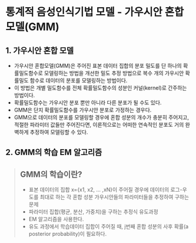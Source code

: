통계적 음성인식기법 모델 - 가우시안 혼합 모델(GMM)
===
## 1. 가우시안 혼합 모델
* 가우시안 혼합모델(GMM)은 주어진 표본 데이터 집합의 분포 밀도를 단 하나의 확률밀도함수로 모델링하는 방법을 개선한 밀도 추정 방법으로
복수 개의 가우시안 확률밀도 함수로 데이터의 분포를 모델링하는 방법이다.
* 이 방법은 개별 밀도함수를 전체 확률밀도함수의 성분인 커널(kernel)로 간주하는 방법이다.
* 확률밀도함수는 가우시안 분포 뿐만 아니라 다른 분포가 될 수도 있다.
* GMM은 단지 확률밀도함수를 가우시안 분포로 가정하는 경우다.
* GMM으로 데이터의 분포를 모델링할 경우에 혼합 성분의 개수가 충분히 주어지고, 적절한 파라미터 값들만 주어진다면, 이론적으로는 어떠한 연속적인 분포도 거의 완벽하게 추정하여 모델링할 수 있다.


## 2. GMM의 학습 EM 알고리즘
> ## GMM의 학습이란?
> * 표본 데이터의 집합 x={x1, x2, ... ,xN}이 주어질 경우에 데이터의 로그-우도를 최대로 하는 각 혼합 성분 가우시안들의 파라미터들을 추정하여 구하는 문제
> * 파라미터 집합(평균, 분산, 가중치)을 구하는 추정식 유도과정
> * EM 알고리즘을 사용한다.
> * 유도 과정에서 학습데이터 집합이 주어질 때, j번째 혼합 성분의 사후 확률(a posterior probability)이 필요하다.
